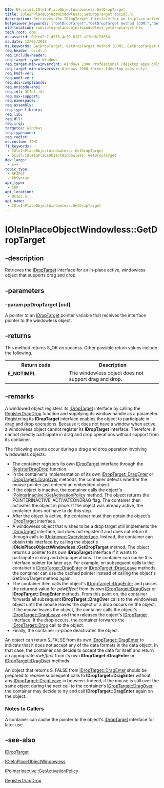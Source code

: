 ```yaml
---
UID: NF:ocidl.IOleInPlaceObjectWindowless.GetDropTarget
title: IOleInPlaceObjectWindowless::GetDropTarget (ocidl.h)
description: Retrieves the IDropTarget interface for an in-place active, windowless object that supports drag and drop.
helpviewer_keywords: ["GetDropTarget","GetDropTarget method [COM]","GetDropTarget method [COM]","IOleInPlaceObjectWindowless interface","IOleInPlaceObjectWindowless interface [COM]","GetDropTarget method","IOleInPlaceObjectWindowless.GetDropTarget","IOleInPlaceObjectWindowless::GetDropTarget","_ole_ioleinplaceobjectwindowless_getdroptarget","com.ioleinplaceobjectwindowless_getdroptarget","ocidl/IOleInPlaceObjectWindowless::GetDropTarget"]
old-location: com\ioleinplaceobjectwindowless_getdroptarget.htm
tech.root: com
ms.assetid: 0dfed2c7-d513-4c29-8182-af1bd6f26834
ms.date: 12/05/2018
ms.keywords: GetDropTarget, GetDropTarget method [COM], GetDropTarget method [COM],IOleInPlaceObjectWindowless interface, IOleInPlaceObjectWindowless interface [COM],GetDropTarget method, IOleInPlaceObjectWindowless.GetDropTarget, IOleInPlaceObjectWindowless::GetDropTarget, _ole_ioleinplaceobjectwindowless_getdroptarget, com.ioleinplaceobjectwindowless_getdroptarget, ocidl/IOleInPlaceObjectWindowless::GetDropTarget
req.header: ocidl.h
req.include-header: 
req.target-type: Windows
req.target-min-winverclnt: Windows 2000 Professional [desktop apps only]
req.target-min-winversvr: Windows 2000 Server [desktop apps only]
req.kmdf-ver: 
req.umdf-ver: 
req.ddi-compliance: 
req.unicode-ansi: 
req.idl: OCIdl.idl
req.max-support: 
req.namespace: 
req.assembly: 
req.type-library: 
req.lib: 
req.dll: 
req.irql: 
targetos: Windows
req.typenames: 
req.redist: 
ms.custom: 19H1
f1_keywords:
 - IOleInPlaceObjectWindowless::GetDropTarget
 - ocidl/IOleInPlaceObjectWindowless::GetDropTarget
dev_langs:
 - c++
topic_type:
 - APIRef
 - kbSyntax
api_type:
 - COM
api_location:
 - OCIdl.h
api_name:
 - IOleInPlaceObjectWindowless.GetDropTarget
---
```


# IOleInPlaceObjectWindowless::GetDropTarget


## -description

Retrieves the <a href="/windows/desktop/api/oleidl/nn-oleidl-idroptarget">IDropTarget</a> interface for an in-place active, windowless object that supports drag and drop.

## -parameters

### -param ppDropTarget [out]

A pointer to an <a href="/windows/desktop/api/oleidl/nn-oleidl-idroptarget">IDropTarget</a> pointer variable that receives the interface pointer to the windowless object.

## -returns

This method returns S_OK on success. Other possible return values include the following.

<table>
<tr>
<th>Return code</th>
<th>Description</th>
</tr>
<tr>
<td width="40%">
<dl>
<dt><b>E_NOTIMPL</b></dt>
</dl>
</td>
<td width="60%">
The windowless object does not support drag and drop.

</td>
</tr>
</table>

## -remarks

A windowed object registers its <a href="/windows/desktop/api/oleidl/nn-oleidl-idroptarget">IDropTarget</a> interface by calling the <a href="/windows/desktop/api/ole2/nf-ole2-registerdragdrop">RegisterDragDrop</a> function and supplying its window handle as a parameter. Registering its <b>IDropTarget</b> interface enables the object to participate in drag and drop operations. Because it does not have a window when active, a windowless object cannot register its <b>IDropTarget</b> interface. Therefore, it cannot directly participate in drag and drop operations without support from its container.

The following events occur during a drag and drop operation involving windowless objects:

<ul>
<li>The container registers its own <a href="/windows/desktop/api/oleidl/nn-oleidl-idroptarget">IDropTarget</a> interface through the <a href="/windows/desktop/api/ole2/nf-ole2-registerdragdrop">RegisterDragDrop</a> function.</li>
<li>In the container's implementation of its own <a href="/windows/desktop/api/oleidl/nf-oleidl-idroptarget-dragenter">IDropTarget::DragEnter</a> or <a href="/windows/desktop/api/oleidl/nf-oleidl-idroptarget-dragover">IDropTarget::DragOver</a> methods, the container detects whether the mouse pointer just entered an embedded object.</li>
<li>If the object is inactive, the container calls the object's <a href="/windows/desktop/api/ocidl/nf-ocidl-ipointerinactive-getactivationpolicy">IPointerInactive::GetActivationPolicy</a> method. The object returns the POINTERINACTIVE_ACTIVATEONDRAG flag. The container then activates the object in place. If the object was already active, the container does not have to do this step.</li>
<li>After the object is active, the container must then obtain the object's <a href="/windows/desktop/api/oleidl/nn-oleidl-idroptarget">IDropTarget</a> interface.</li>
<li>A windowless object that wishes to be a drop target still implements the <a href="/windows/desktop/api/oleidl/nn-oleidl-idroptarget">IDropTarget</a> interface, but does not register it and does not return it through calls to <a href="/windows/desktop/api/unknwn/nf-unknwn-iunknown-queryinterface(q)">IUnknown::QueryInterface</a>. Instead, the container can obtain this interface by calling the object's <b>IOleInPlaceObjectWindowless::GetDropTarget</b> method. The object returns a pointer to its own <b>IDropTarget</b> interface if it wants to participate in drag and drop operations. The container can cache this interface pointer for later use. For example, on subsequent calls to the container's <a href="/windows/desktop/api/oleidl/nf-oleidl-idroptarget-dragenter">IDropTarget::DragEnter</a> or <a href="/windows/desktop/api/oleidl/nf-oleidl-idroptarget-dragleave">IDropTarget::DragLeave</a> methods, the container can use the cached pointer instead of calling the object's GetDropTarget method again.</li>
<li>The container then calls the object's <a href="/windows/desktop/api/oleidl/nf-oleidl-idroptarget-dragenter">IDropTarget::DragEnter</a> and passes the returned value for <i>pdwEffect</i> from its own <a href="/windows/desktop/api/oleidl/nf-oleidl-idroptarget-dragover">IDropTarget::DragOver</a> or <b>IDropTarget::DragEnter</b> methods. From this point on, the container forwards all subsequent <b>IDropTarget::DragOver</b> calls to the windowless object until the mouse leaves the object or a drop occurs on the object. If the mouse leaves the object, the container calls the object's <a href="/windows/desktop/api/oleidl/nf-oleidl-idroptarget-dragleave">IDropTarget::DragLeave</a> and then releases the object's <a href="/windows/desktop/api/oleidl/nn-oleidl-idroptarget">IDropTarget</a> interface. If the drop occurs, the container forwards the <a href="/windows/desktop/api/oleidl/nf-oleidl-idroptarget-drop">IDropTarget::Drop</a> call to the object.</li>
<li>Finally, the container in-place deactivates the object.</li>
</ul>
An object can return S_FALSE from its own <a href="/windows/desktop/api/oleidl/nf-oleidl-idroptarget-dragenter">IDropTarget::DragEnter</a> to indicate that it does not accept any of the data formats in the data object. In that case, the container can decide to accept the data for itself and return an appropriate <i>dwEffect</i> from its own <b>IDropTarget::DragEnter</b> or <a href="/windows/desktop/api/oleidl/nf-oleidl-idroptarget-dragover">IDropTarget::DragOver</a> methods.

An object that returns S_FALSE from <a href="/windows/desktop/api/oleidl/nf-oleidl-idroptarget-dragenter">IDropTarget::DragEnter</a> should be prepared to receive subsequent calls to <b>IDropTarget::DragEnter</b> without any <a href="/windows/desktop/api/oleidl/nf-oleidl-idroptarget-dragleave">IDropTarget::DragLeave</a> in between. Indeed, if the mouse is still over the same object during the next call to the container's <a href="/windows/desktop/api/oleidl/nf-oleidl-idroptarget-dragover">IDropTarget::DragOver</a>, the container may decide to try and call <b>IDropTarget::DragEnter</b> again on the object.

<h3><a id="Notes_to_Callers"></a><a id="notes_to_callers"></a><a id="NOTES_TO_CALLERS"></a>Notes to Callers</h3>
A container can cache the pointer to the object's <a href="/windows/desktop/api/oleidl/nn-oleidl-idroptarget">IDropTarget</a> interface for later use.

## -see-also

<a href="/windows/desktop/api/oleidl/nn-oleidl-idroptarget">IDropTarget</a>



<a href="/windows/desktop/api/ocidl/nn-ocidl-ioleinplaceobjectwindowless">IOleInPlaceObjectWindowless</a>



<a href="/windows/desktop/api/ocidl/nf-ocidl-ipointerinactive-getactivationpolicy">IPointerInactive::GetActivationPolicy</a>



<a href="/windows/desktop/api/ole2/nf-ole2-registerdragdrop">RegisterDragDrop</a>
